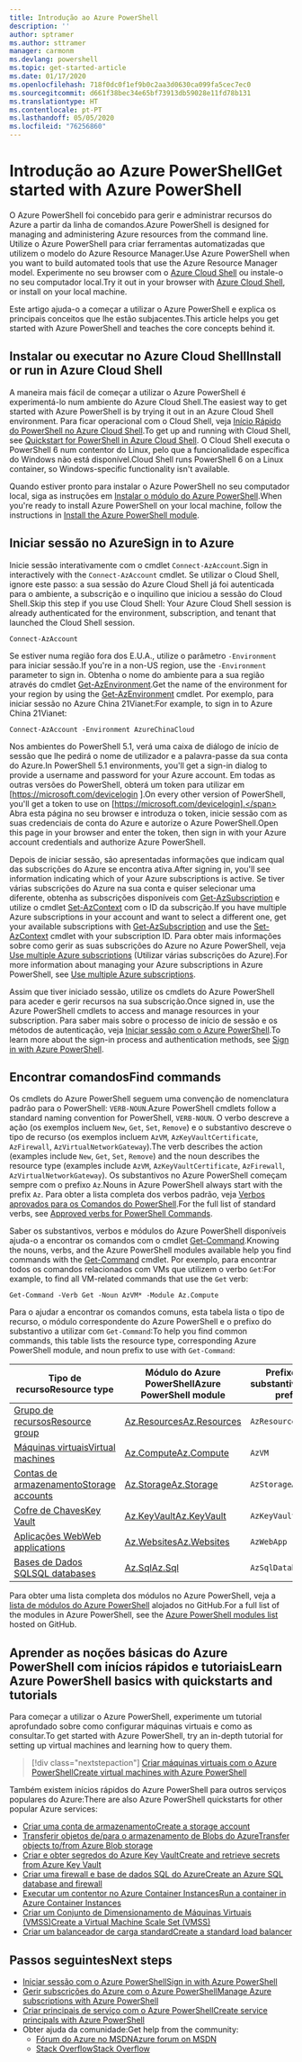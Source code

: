 ```yaml
---
title: Introdução ao Azure PowerShell
description: ''
author: sptramer
ms.author: sttramer
manager: carmonm
ms.devlang: powershell
ms.topic: get-started-article
ms.date: 01/17/2020
ms.openlocfilehash: 718f0dc0f1ef9b0c2aa3d0630ca099fa5cec7ec0
ms.sourcegitcommit: d661f38bec34e65bf73913db59028e11fd78b131
ms.translationtype: HT
ms.contentlocale: pt-PT
ms.lasthandoff: 05/05/2020
ms.locfileid: "76256860"
---
```

# <a name="get-started-with-azure-powershell"></a><span data-ttu-id="e3488-102">Introdução ao Azure PowerShell</span><span class="sxs-lookup"><span data-stu-id="e3488-102">Get started with Azure PowerShell</span></span>

<span data-ttu-id="e3488-103">O Azure PowerShell foi concebido para gerir e administrar recursos do Azure a partir da linha de comandos.</span><span class="sxs-lookup"><span data-stu-id="e3488-103">Azure PowerShell is designed for managing and administering Azure resources from the command line.</span></span> <span data-ttu-id="e3488-104">Utilize o Azure PowerShell para criar ferramentas automatizadas que utilizem o modelo do Azure Resource Manager.</span><span class="sxs-lookup"><span data-stu-id="e3488-104">Use Azure PowerShell when you want to build automated tools that use the Azure Resource Manager model.</span></span>
<span data-ttu-id="e3488-105">Experimente no seu browser com o [Azure Cloud Shell](/azure/cloud-shell/overview) ou instale-o no seu computador local.</span><span class="sxs-lookup"><span data-stu-id="e3488-105">Try it out in your browser with [Azure Cloud Shell](/azure/cloud-shell/overview), or install on your local machine.</span></span>

<span data-ttu-id="e3488-106">Este artigo ajuda-o a começar a utilizar o Azure PowerShell e explica os principais conceitos que lhe estão subjacentes.</span><span class="sxs-lookup"><span data-stu-id="e3488-106">This article helps you get started with Azure PowerShell and teaches the core concepts behind it.</span></span>

## <a name="install-or-run-in-azure-cloud-shell"></a><span data-ttu-id="e3488-107">Instalar ou executar no Azure Cloud Shell</span><span class="sxs-lookup"><span data-stu-id="e3488-107">Install or run in Azure Cloud Shell</span></span>

<span data-ttu-id="e3488-108">A maneira mais fácil de começar a utilizar o Azure PowerShell é experimentá-lo num ambiente do Azure Cloud Shell.</span><span class="sxs-lookup"><span data-stu-id="e3488-108">The easiest way to get started with Azure PowerShell is by trying it out in an Azure Cloud Shell environment.</span></span>
<span data-ttu-id="e3488-109">Para ficar operacional com o Cloud Shell, veja [Início Rápido do PowerShell no Azure Cloud Shell](/azure/cloud-shell/quickstart-powershell).</span><span class="sxs-lookup"><span data-stu-id="e3488-109">To get up and running with Cloud Shell, see [Quickstart for PowerShell in Azure Cloud Shell](/azure/cloud-shell/quickstart-powershell).</span></span>
<span data-ttu-id="e3488-110">O Cloud Shell executa o PowerShell 6 num contentor do Linux, pelo que a funcionalidade específica do Windows não está disponível.</span><span class="sxs-lookup"><span data-stu-id="e3488-110">Cloud Shell runs PowerShell 6 on a Linux container, so Windows-specific functionality isn't available.</span></span>

<span data-ttu-id="e3488-111">Quando estiver pronto para instalar o Azure PowerShell no seu computador local, siga as instruções em [Instalar o módulo do Azure PowerShell](install-az-ps.md).</span><span class="sxs-lookup"><span data-stu-id="e3488-111">When you're ready to install Azure PowerShell on your local machine, follow the instructions in [Install the Azure PowerShell module](install-az-ps.md).</span></span>

## <a name="sign-in-to-azure"></a><span data-ttu-id="e3488-112">Iniciar sessão no Azure</span><span class="sxs-lookup"><span data-stu-id="e3488-112">Sign in to Azure</span></span>

<span data-ttu-id="e3488-113">Inicie sessão interativamente com o cmdlet `Connect-AzAccount`.</span><span class="sxs-lookup"><span data-stu-id="e3488-113">Sign in interactively with the `Connect-AzAccount` cmdlet.</span></span> <span data-ttu-id="e3488-114">Se utilizar o Cloud Shell, ignore este passo: a sua sessão do Azure Cloud Shell já foi autenticada para o ambiente, a subscrição e o inquilino que iniciou a sessão do Cloud Shell.</span><span class="sxs-lookup"><span data-stu-id="e3488-114">Skip this step if you use Cloud Shell: Your Azure Cloud Shell session is already authenticated for the environment, subscription, and tenant that launched the Cloud Shell session.</span></span>

```azurepowershell-interactive
Connect-AzAccount
```

<span data-ttu-id="e3488-115">Se estiver numa região fora dos E.U.A., utilize o parâmetro `-Environment` para iniciar sessão.</span><span class="sxs-lookup"><span data-stu-id="e3488-115">If you're in a non-US region, use the `-Environment` parameter to sign in.</span></span> <span data-ttu-id="e3488-116">Obtenha o nome do ambiente para a sua região através do cmdlet [Get-AzEnvironment](/powershell/module/Az.Accounts/Get-AzEnvironment).</span><span class="sxs-lookup"><span data-stu-id="e3488-116">Get the name of the environment for your region by using the [Get-AzEnvironment](/powershell/module/Az.Accounts/Get-AzEnvironment) cmdlet.</span></span> <span data-ttu-id="e3488-117">Por exemplo, para iniciar sessão no Azure China 21Vianet:</span><span class="sxs-lookup"><span data-stu-id="e3488-117">For example, to sign in to Azure China 21Vianet:</span></span>

```azurepowershell-interactive
Connect-AzAccount -Environment AzureChinaCloud
```

<span data-ttu-id="e3488-118">Nos ambientes do PowerShell 5.1, verá uma caixa de diálogo de início de sessão que lhe pedirá o nome de utilizador e a palavra-passe da sua conta do Azure.</span><span class="sxs-lookup"><span data-stu-id="e3488-118">In PowerShell 5.1 environments, you'll get a sign-in dialog to provide a username and password for your Azure account.</span></span> <span data-ttu-id="e3488-119">Em todas as outras versões do PowerShell, obterá um token para utilizar em [https://microsoft.com/devicelogin ].</span><span class="sxs-lookup"><span data-stu-id="e3488-119">On every other version of PowerShell, you'll get a token to use on [https://microsoft.com/devicelogin].</span></span>
<span data-ttu-id="e3488-120">Abra esta página no seu browser e introduza o token, inicie sessão com as suas credenciais de conta do Azure e autorize o Azure PowerShell.</span><span class="sxs-lookup"><span data-stu-id="e3488-120">Open this page in your browser and enter the token, then sign in with your Azure account credentials and authorize Azure PowerShell.</span></span>

<span data-ttu-id="e3488-121">Depois de iniciar sessão, são apresentadas informações que indicam qual das subscrições do Azure se encontra ativa.</span><span class="sxs-lookup"><span data-stu-id="e3488-121">After signing in, you'll see information indicating which of your Azure subscriptions is active.</span></span> <span data-ttu-id="e3488-122">Se tiver várias subscrições do Azure na sua conta e quiser selecionar uma diferente, obtenha as subscrições disponíveis com [Get-AzSubscription](/powershell/module/az.accounts/get-azsubscription) e utilize o cmdlet [Set-AzContext](/powershell/module/az.accounts/set-azcontext) com o ID da subscrição.</span><span class="sxs-lookup"><span data-stu-id="e3488-122">If you have multiple Azure subscriptions in your account and want to select a different one, get your available subscriptions with [Get-AzSubscription](/powershell/module/az.accounts/get-azsubscription) and use the [Set-AzContext](/powershell/module/az.accounts/set-azcontext) cmdlet with your subscription ID.</span></span>
<span data-ttu-id="e3488-123">Para obter mais informações sobre como gerir as suas subscrições do Azure no Azure PowerShell, veja [Use multiple Azure subscriptions](manage-subscriptions-azureps.md) (Utilizar várias subscrições do Azure).</span><span class="sxs-lookup"><span data-stu-id="e3488-123">For more information about managing your Azure subscriptions in Azure PowerShell, see [Use multiple Azure subscriptions](manage-subscriptions-azureps.md).</span></span>

<span data-ttu-id="e3488-124">Assim que tiver iniciado sessão, utilize os cmdlets do Azure PowerShell para aceder e gerir recursos na sua subscrição.</span><span class="sxs-lookup"><span data-stu-id="e3488-124">Once signed in, use the Azure PowerShell cmdlets to access and manage resources in your subscription.</span></span> <span data-ttu-id="e3488-125">Para saber mais sobre o processo de início de sessão e os métodos de autenticação, veja [Iniciar sessão com o Azure PowerShell](authenticate-azureps.md).</span><span class="sxs-lookup"><span data-stu-id="e3488-125">To learn more about the sign-in process and authentication methods, see [Sign in with Azure PowerShell](authenticate-azureps.md).</span></span>

## <a name="find-commands"></a><span data-ttu-id="e3488-126">Encontrar comandos</span><span class="sxs-lookup"><span data-stu-id="e3488-126">Find commands</span></span>

<span data-ttu-id="e3488-127">Os cmdlets do Azure PowerShell seguem uma convenção de nomenclatura padrão para o PowerShell: `VERB-NOUN`.</span><span class="sxs-lookup"><span data-stu-id="e3488-127">Azure PowerShell cmdlets follow a standard naming convention for PowerShell, `VERB-NOUN`.</span></span> <span data-ttu-id="e3488-128">O verbo descreve a ação (os exemplos incluem `New`, `Get`, `Set`, `Remove`) e o substantivo descreve o tipo de recurso (os exemplos incluem `AzVM`, `AzKeyVaultCertificate`, `AzFirewall`, `AzVirtualNetworkGateway`).</span><span class="sxs-lookup"><span data-stu-id="e3488-128">The verb describes the action (examples include `New`, `Get`, `Set`, `Remove`) and the noun describes the resource type (examples include `AzVM`, `AzKeyVaultCertificate`, `AzFirewall`, `AzVirtualNetworkGateway`).</span></span> <span data-ttu-id="e3488-129">Os substantivos no Azure PowerShell começam sempre com o prefixo `Az`.</span><span class="sxs-lookup"><span data-stu-id="e3488-129">Nouns in Azure PowerShell always start with the prefix `Az`.</span></span> <span data-ttu-id="e3488-130">Para obter a lista completa dos verbos padrão, veja [Verbos aprovados para os Comandos do PowerShell](/powershell/scripting/developer/cmdlet/approved-verbs-for-windows-powershell-commands).</span><span class="sxs-lookup"><span data-stu-id="e3488-130">For the full list of standard verbs, see [Approved verbs for PowerShell Commands](/powershell/scripting/developer/cmdlet/approved-verbs-for-windows-powershell-commands).</span></span>

<span data-ttu-id="e3488-131">Saber os substantivos, verbos e módulos do Azure PowerShell disponíveis ajuda-o a encontrar os comandos com o cmdlet [Get-Command](/powershell/module/microsoft.powershell.core/get-command).</span><span class="sxs-lookup"><span data-stu-id="e3488-131">Knowing the nouns, verbs, and the Azure PowerShell modules available help you find commands with the [Get-Command](/powershell/module/microsoft.powershell.core/get-command) cmdlet.</span></span> <span data-ttu-id="e3488-132">Por exemplo, para encontrar todos os comandos relacionados com VMs que utilizem o verbo `Get`:</span><span class="sxs-lookup"><span data-stu-id="e3488-132">For example, to find all VM-related commands that use the `Get` verb:</span></span>

```powershell-interactive
Get-Command -Verb Get -Noun AzVM* -Module Az.Compute
```

<span data-ttu-id="e3488-133">Para o ajudar a encontrar os comandos comuns, esta tabela lista o tipo de recurso, o módulo correspondente do Azure PowerShell e o prefixo do substantivo a utilizar com `Get-Command`:</span><span class="sxs-lookup"><span data-stu-id="e3488-133">To help you find common commands, this table lists the resource type, corresponding Azure PowerShell module, and noun prefix to use with `Get-Command`:</span></span>

| <span data-ttu-id="e3488-134">Tipo de recurso</span><span class="sxs-lookup"><span data-stu-id="e3488-134">Resource type</span></span> | <span data-ttu-id="e3488-135">Módulo do Azure PowerShell</span><span class="sxs-lookup"><span data-stu-id="e3488-135">Azure PowerShell module</span></span> | <span data-ttu-id="e3488-136">Prefixo do substantivo</span><span class="sxs-lookup"><span data-stu-id="e3488-136">Noun prefix</span></span> |
|---------------|-------------------------|----------------|
| [<span data-ttu-id="e3488-137">Grupo de recursos</span><span class="sxs-lookup"><span data-stu-id="e3488-137">Resource group</span></span>](/azure/azure-resource-manager/resource-group-overview) | [<span data-ttu-id="e3488-138">Az.Resources</span><span class="sxs-lookup"><span data-stu-id="e3488-138">Az.Resources</span></span>](/powershell/module/az.resources#resources) | `AzResourceGroup` |
| [<span data-ttu-id="e3488-139">Máquinas virtuais</span><span class="sxs-lookup"><span data-stu-id="e3488-139">Virtual machines</span></span>](/azure/virtual-machines) | [<span data-ttu-id="e3488-140">Az.Compute</span><span class="sxs-lookup"><span data-stu-id="e3488-140">Az.Compute</span></span>](/powershell/module/az.compute#virtual_machines) | `AzVM` |
| [<span data-ttu-id="e3488-141">Contas de armazenamento</span><span class="sxs-lookup"><span data-stu-id="e3488-141">Storage accounts</span></span>](/azure/storage/common/storage-introduction) | [<span data-ttu-id="e3488-142">Az.Storage</span><span class="sxs-lookup"><span data-stu-id="e3488-142">Az.Storage</span></span>](/powershell/module/az.storage/) | `AzStorageAccount` |
| [<span data-ttu-id="e3488-143">Cofre de Chaves</span><span class="sxs-lookup"><span data-stu-id="e3488-143">Key Vault</span></span>](/azure/key-vault/key-vault-whatis) | [<span data-ttu-id="e3488-144">Az.KeyVault</span><span class="sxs-lookup"><span data-stu-id="e3488-144">Az.KeyVault</span></span>](/powershell/module/az.keyvault) | `AzKeyVault` |
| [<span data-ttu-id="e3488-145">Aplicações Web</span><span class="sxs-lookup"><span data-stu-id="e3488-145">Web applications</span></span>](/azure/app-service) | [<span data-ttu-id="e3488-146">Az.Websites</span><span class="sxs-lookup"><span data-stu-id="e3488-146">Az.Websites</span></span>](/powershell/module/az.websites) | `AzWebApp` |
| [<span data-ttu-id="e3488-147">Bases de Dados SQL</span><span class="sxs-lookup"><span data-stu-id="e3488-147">SQL databases</span></span>](/azure/sql-database) | [<span data-ttu-id="e3488-148">Az.Sql</span><span class="sxs-lookup"><span data-stu-id="e3488-148">Az.Sql</span></span>](/powershell/module/az.sql) | `AzSqlDatabase` |

<span data-ttu-id="e3488-149">Para obter uma lista completa dos módulos no Azure PowerShell, veja a [lista de módulos do Azure PowerShell](https://github.com/Azure/azure-powershell/blob/master/documentation/azure-powershell-modules.md) alojados no GitHub.</span><span class="sxs-lookup"><span data-stu-id="e3488-149">For a full list of the modules in Azure PowerShell, see the [Azure PowerShell modules list](https://github.com/Azure/azure-powershell/blob/master/documentation/azure-powershell-modules.md) hosted on GitHub.</span></span>

## <a name="learn-azure-powershell-basics-with-quickstarts-and-tutorials"></a><span data-ttu-id="e3488-150">Aprender as noções básicas do Azure PowerShell com inícios rápidos e tutoriais</span><span class="sxs-lookup"><span data-stu-id="e3488-150">Learn Azure PowerShell basics with quickstarts and tutorials</span></span>

<span data-ttu-id="e3488-151">Para começar a utilizar o Azure PowerShell, experimente um tutorial aprofundado sobre como configurar máquinas virtuais e como as consultar.</span><span class="sxs-lookup"><span data-stu-id="e3488-151">To get started with Azure PowerShell, try an in-depth tutorial for setting up virtual machines and learning how to query them.</span></span>

> [!div class="nextstepaction"]
> [<span data-ttu-id="e3488-152">Criar máquinas virtuais com o Azure PowerShell</span><span class="sxs-lookup"><span data-stu-id="e3488-152">Create virtual machines with Azure PowerShell</span></span>](azureps-vm-tutorial.yml)

<span data-ttu-id="e3488-153">Também existem inícios rápidos do Azure PowerShell para outros serviços populares do Azure:</span><span class="sxs-lookup"><span data-stu-id="e3488-153">There are also Azure PowerShell quickstarts for other popular Azure services:</span></span>

* [<span data-ttu-id="e3488-154">Criar uma conta de armazenamento</span><span class="sxs-lookup"><span data-stu-id="e3488-154">Create a storage account</span></span>](/azure/storage/common/storage-quickstart-create-account?tabs=azure-powershell)
* [<span data-ttu-id="e3488-155">Transferir objetos de/para o armazenamento de Blobs do Azure</span><span class="sxs-lookup"><span data-stu-id="e3488-155">Transfer objects to/from Azure Blob storage</span></span>](/azure/storage/blobs/storage-quickstart-blobs-powershell)
* [<span data-ttu-id="e3488-156">Criar e obter segredos do Azure Key Vault</span><span class="sxs-lookup"><span data-stu-id="e3488-156">Create and retrieve secrets from Azure Key Vault</span></span>](/azure/key-vault/quick-create-powershell)
* [<span data-ttu-id="e3488-157">Criar uma firewall e base de dados SQL do Azure</span><span class="sxs-lookup"><span data-stu-id="e3488-157">Create an Azure SQL database and firewall</span></span>](/azure/sql-database/scripts/sql-database-create-and-configure-database-powershell)
* [<span data-ttu-id="e3488-158">Executar um contentor no Azure Container Instances</span><span class="sxs-lookup"><span data-stu-id="e3488-158">Run a container in Azure Container Instances</span></span>](/azure/container-instances/container-instances-quickstart-powershell)
* [<span data-ttu-id="e3488-159">Criar um Conjunto de Dimensionamento de Máquinas Virtuais (VMSS)</span><span class="sxs-lookup"><span data-stu-id="e3488-159">Create a Virtual Machine Scale Set (VMSS)</span></span>](/azure/virtual-machine-scale-sets/quick-create-powershell)
* [<span data-ttu-id="e3488-160">Criar um balanceador de carga standard</span><span class="sxs-lookup"><span data-stu-id="e3488-160">Create a standard load balancer</span></span>](/azure/load-balancer/quickstart-create-standard-load-balancer-powershell)

## <a name="next-steps"></a><span data-ttu-id="e3488-161">Passos seguintes</span><span class="sxs-lookup"><span data-stu-id="e3488-161">Next steps</span></span>

* [<span data-ttu-id="e3488-162">Iniciar sessão com o Azure PowerShell</span><span class="sxs-lookup"><span data-stu-id="e3488-162">Sign in with Azure PowerShell</span></span>](authenticate-azureps.md)
* [<span data-ttu-id="e3488-163">Gerir subscrições do Azure com o Azure PowerShell</span><span class="sxs-lookup"><span data-stu-id="e3488-163">Manage Azure subscriptions with Azure PowerShell</span></span>](manage-subscriptions-azureps.md)
* [<span data-ttu-id="e3488-164">Criar principais de serviço com o Azure PowerShell</span><span class="sxs-lookup"><span data-stu-id="e3488-164">Create service principals with Azure PowerShell</span></span>](create-azure-service-principal-azureps.md)
* <span data-ttu-id="e3488-165">Obter ajuda da comunidade:</span><span class="sxs-lookup"><span data-stu-id="e3488-165">Get help from the community:</span></span>
  * [<span data-ttu-id="e3488-166">Fórum do Azure no MSDN</span><span class="sxs-lookup"><span data-stu-id="e3488-166">Azure forum on MSDN</span></span>](https://go.microsoft.com/fwlink/p/?LinkId=320212)
  * [<span data-ttu-id="e3488-167">Stack Overflow</span><span class="sxs-lookup"><span data-stu-id="e3488-167">Stack Overflow</span></span>](https://go.microsoft.com/fwlink/?LinkId=320213)
